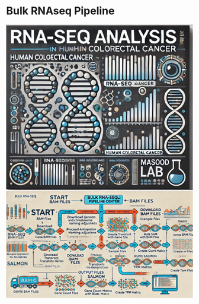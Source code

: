 # Bulk RNAseq Pipeline
![Research Banner](images/banner3.png)
![Research Banner](https://github.com/ateeq-khaliq/Bulk_RNAseq_Pipeline/blob/main/Images/bulk_rna.png)
